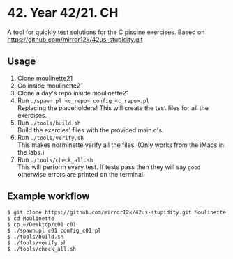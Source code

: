 # 42. Year 42/21. CH

A tool for quickly test solutions for the C piscine exercises.
Based on https://github.com/mirror12k/42us-stupidity.git 

## Usage
 
1. Clone moulinette21
2. Go inside moulinette21
3. Clone a day's repo inside moulinette21
4. Run `./spawn.pl <c_repo> config_<c_repo>.pl`<br>
    Replacing the placeholders! This will create the test files for all the exercises.
5. Run `./tools/build.sh`<br>
  Build the exercies' files with the provided main.c's.
6. Run `./tools/verify.sh`<br>
  This makes norminette verify all the files. (Only works from the iMacs in the labs.)
7. Run `./tools/check_all.sh`<br>
  This will perform every test. If tests pass then they will say `good` otherwise errors are printed on the terminal.
  
## Example workflow

```
$ git clone https://github.com/mirror12k/42us-stupidity.git Moulinette
$ cd Moulinette
$ cp ~/Desktop/c01 c01
$ ./spawn.pl c01 config_c01.pl
$ ./tools/build.sh
$ ./tools/verify.sh
$ ./tools/check_all.sh
```
